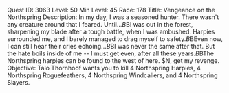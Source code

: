 Quest ID: 3063
Level: 50
Min Level: 45
Race: 178
Title: Vengeance on the Northspring
Description: In my day, I was a seasoned hunter. There wasn't any creature around that I feared. Until...$B$BI was out in the forest, sharpening my blade after a tough battle, when I was ambushed. Harpies surrounded me, and I barely managed to drag myself to safety.$B$BEven now, I can still hear their cries echoing...$B$BI was never the same after that. But the hate boils inside of me -- I must get even, after all these years.$B$BThe Northspring harpies can be found to the west of here. $N, get my revenge. 
Objective: Talo Thornhoof wants you to kill 4 Northspring Harpies, 4 Northspring Roguefeathers, 4 Northspring Windcallers, and 4 Northspring Slayers.
